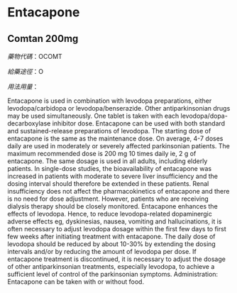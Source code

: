 # Entacapone

## Comtan 200mg

*藥物代碼*：OCOMT

*給藥途徑*：O

*用法用量*：

Entacapone is used in combination with levodopa preparations, either levodopa/carbidopa or levodopa/benserazide. Other antiparkinsonian drugs may be used simultaneously. One tablet is taken with each levodopa/dopa-decarboxylase inhibitor dose. Entacapone can be used with both standard and sustained-release preparations of levodopa. The starting dose of entacapone is the same as the maintenance dose.
On average, 4-7 doses daily are used in moderately or severely affected parkinsonian patients. The maximum recommended dose is 200 mg 10 times daily ie, 2 g of entacapone. The same dosage is used in all adults, including elderly patients.
In single-dose studies, the bioavailability of entacapone was increased in patients with moderate to severe liver insufficiency and the dosing interval should therefore be extended in these patients. Renal insufficiency does not affect the pharmacokinetics of entacapone and there is no need for dose adjustment. However, patients who are receiving dialysis therapy should be closely monitored.
Entacapone enhances the effects of levodopa. Hence, to reduce levodopa-related dopaminergic adverse effects eg, dyskinesias, nausea, vomiting and hallucinations, it is often necessary to adjust levodopa dosage within the first few days to first few weeks after initiating treatment with entacapone. The daily dose of levodopa should be reduced by about 10-30% by extending the dosing intervals and/or by reducing the amount of levodopa per dose. If entacapone treatment is discontinued, it is necessary to adjust the dosage of other antiparkinsonian treatments, especially levodopa, to achieve a sufficient level of control of the parkinsonian symptoms.
Administration: Entacapone can be taken with or without food.

